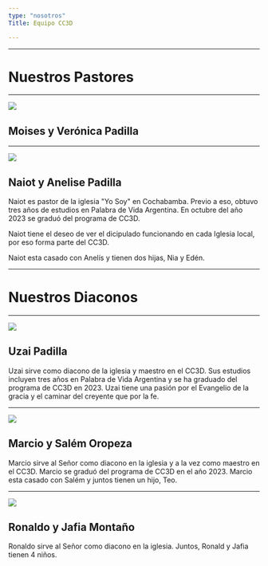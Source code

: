 ```yaml
---
type: "nosotros"
Title: Equipo CC3D

---
```

___
# Nuestros Pastores
___
![](/img/M-padillas.jpeg)
## Moises y Verónica Padilla

___
![](/img/padillas.jpeg)

## Naiot y Anelise Padilla

Naiot es pastor de la iglesia "Yo Soy" en Cochabamba. Previo a eso, obtuvo tres años de estudios en Palabra de Vida Argentina. En octubre del año 2023 se graduó del programa de CC3D. 

Naiot tiene el deseo de ver el dicipulado funcionando en cada Iglesia local, por eso forma parte del CC3D.

Naiot esta casado con Anelís y tienen dos hijas, Nia y Edén.  

___

# Nuestros Diaconos
___

![](/img/uzai.jpeg)
## Uzai Padilla 

Uzai sirve como diacono de la iglesia y maestro en el CC3D. Sus estudios incluyen tres años en Palabra de Vida Argentina y se ha graduado del programa de CC3D en 2023. Uzai tiene una pasión por el Evangelio de la gracia y el caminar del creyente que por la fe. 

___

![](/img/marcio.jpg)
## Marcio y Salém Oropeza
Marcio sirve al Señor como diacono en la iglesia y a la vez como maestro en el CC3D. Marcio se graduó del programa de CC3D en el año 2023. Marcio esta casado con Salém y juntos tienen un hijo, Teo. 

___

![](/img/montanos.jpeg)
## Ronaldo y Jafia Montaño
Ronaldo sirve al Señor como diacono en la iglesia. Juntos, Ronald y Jafia tienen 4 niños. 